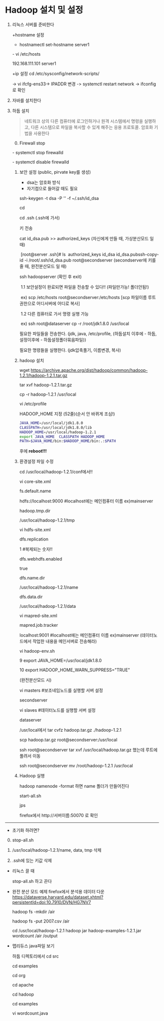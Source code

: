 #  Hadoop 설치 및 설정

1. 리눅스 서버를 준비한다

   +hostname 설정

   - hostnamectl set-hostname server1

   \- vi /etc/hosts

   192.168.111.101 server1

   +ip 설정 
       cd /etc/sysconfig/network-scripts/

   -> vi ifcfg-ens33-> IPADDR 변경 
   -> systemctl restart network 
   -> ifconfig로 확인

2. 자바를 설치한다

3. 하둡 설치

   > 네트워크 상의 다른 컴퓨터에 로그인하거나 원격 시스템에서 명령을 실행하고, 다른 시스템으로 파일을 복사할 수 있게 해주는 응용 프로토콜. 암호화 기법을 사용한다

   0.  Firewall stop

      \- systemctl stop firewalld

      \- systemctl disable firewalld

   1. 보안 설정 (public, pirvate key를 생성)
      - dsa는 암호화 방식
      - 자기컴으로 들어갈 때도 필요

      ssh-keygen -t dsa -P '' -f ~/.ssh/id_dsa

      cd

      cd .ssh (.ssh에 가서)

      키 전송

      cat id_dsa.pub >> authorized_keys (자신에게 만들 때, 가상분산모드 일 때)

      ​	[root@server .ssh]# ls
      ​    authorized_keys  id_dsa  id_dsa.pub 
      ​ssh-copy-id -i /root/.ssh/id_dsa.pub root@secondserver (secondserver에 키를 줄 때, 완전분산모드 일 때)

      ssh hadoopserver (확인 후 exit)

      ​	1.1 보안설정이 완료되면 파일을 전송할 수 있다!! (파일만가능! 폴더안됨!)

      ​	ex) scp /etc/hosts root@secondserver:/etc/hosts [scp 파일이름 루트권한으로 어디서버에 어디로 	복사]

      ​	1.2 다른 컴퓨터로 가서 명령 실행 가능

      ​	ex) ssh root@dataserver cp -r  /root/jdk1.8.0 /usr/local

      필요한 파일들을 전송한다. (jdk, java, /etc/profile, (하둡설치 이후에 - 하둡, 설정이후에 - 하둡설정폴더묶음파일))

      필요한 명령들을 실행한다. (jdk압축풀기, 이름변경, 복사)

   2. hadoop 설치

      wget https://archive.apache.org/dist/hadoop/common/hadoop-1.2.1/hadoop-1.2.1.tar.gz

      tar xvf hadoop-1.2.1.tar.gz 

      cp -r hadoop-1.2.1 /usr/local

      vi /etc/profile

      HADOOP_HOME 지정 (52줄)(순서 안 바뀌게 조심!)

      ```bash
      JAVA_HOME=/usr/local/jdk1.8.0
      CLASSPATH=/usr/local/jdk1.8.0/lib
      HADOOP_HOME=/usr/local/hadoop-1.2.1
      export JAVA_HOME  CLASSPATH HADOOP_HOME
      PATH=$JAVA_HOME/bin:$HADOOP_HOME/bin:.:$PATH
      ```

      후에 **reboot!!!**

      

   3. 환경설정 파일 수정

      

      cd /usr/local/hadoop-1.2.1/conf에서!!

      

      vi core-site.xml

      <configuration>

      <property>

      <name>fs.default.name</name>

      <value>hdfs://localhost:9000</value>  #localhost에는 메인컴퓨터 이름 ex)mainserver

      </property>

      <property>

      <name>hadoop.tmp.dir</name>

      <value>/usr/local/hadoop-1.2.1/tmp</value>

      </property>

      </configuration>

      

      vi hdfs-site.xml

      <configuration>

      <property>

      <name>dfs.replication</name>

      <value>1</value>     #복제되는 숫자!!

      </property>

      <property>

      <name>dfs.webhdfs.enabled</name>

      <value>true</value>

      </property>

      <property>

      <name>dfs.name.dir</name>

      <value>/usr/local/hadoop-1.2.1/name</value>

      </property>

      <property>

      <name>dfs.data.dir</name>

      <value>/usr/local/hadoop-1.2.1/data</value>

      </property>

      </configuration>

      

      vi mapred-site.xml

      <configuration>

      <property>

      <name>mapred.job.tracker</name>

      <value>localhost:9001</value>    #localhost에는 메인컴퓨터 이름 ex)mainserver   (데이터노드에서 작업한 내용을 메인서버로 전송해라)

      </property>

      </configuration>

      

      vi hadoop-env.sh

      9 export JAVA_HOME=/usr/local/jdk1.8.0

      10 export HADOOP_HOME_WARN_SUPPRESS="TRUE"

      

      (완전분산모드 시)

      vi masters             #보조네임노드를 실행할 서버 설정 

      secondserver

      

      vi slaves                #데이터노드를 실행할 서버 설정
   
      dataserver
      
      
      
      /usr/local에서 tar cvfz hadoop.tar.gz ./hadoop-1.2.1
      
      scp hadoop.tar.gz root@secondserver:/usr/local
      
      ssh root@secondserver tar xvf /usr/local/hadoop.tar.gz 했는데 루트에 풀려서 이동 
      
      ssh root@secondserver mv /root/hadoop-1.2.1 /usr/local



   4. Hadoop 실행

      hadoop namenode -format 하면 name 폴더가 만들어진다

      start-all.sh

      jps

      

      firefox에서 http://서버이름:50070 로 확인

      

---



- 초기화 하려면?
0. stop-all.sh
  
1. /usr/local/hadoop-1.2.1/name, data, tmp 삭제
  2. .ssh에 있는 키값 삭제



- 리눅스 끌 때

  stop-all.sh 하고 끈다
  
  



- 완전 분산 모드 예제
  firefox에서 분석용 데이터 다운
  https://dataverse.harvard.edu/dataset.xhtml?persistentId=doi:10.7910/DVN/HG7NV7

  hadoop fs -mkdir /air

  hadoop fs -put 2007.csv   /air

  cd /usr/local/hadoop-1.2.1
  hadoop jar hadoop-examples-1.2.1.jar  wordcount  /air  /output



- 맵리듀스 java파일 보기

  하둡 디렉토리에서 
  cd src

  cd examples

  cd org

  cd apache

  cd hadoop

  cd examples

  vi wordcount.java